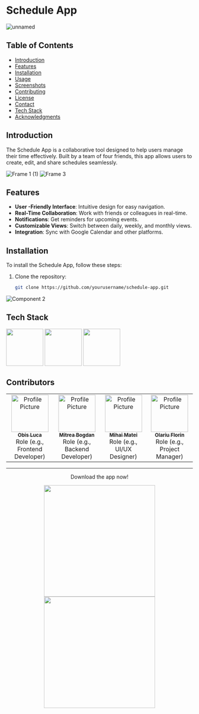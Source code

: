 # Schedule App
![unnamed](https://github.com/user-attachments/assets/2561eacc-273d-4958-b08b-6ec82a1b64bf)


## Table of Contents
- [Introduction](#introduction)
- [Features](#features)
- [Installation](#installation)
- [Usage](#usage)
- [Screenshots](#screenshots)
- [Contributing](#contributing)
- [License](#license)
- [Contact](#contact)
- [Tech Stack](#techstack)
- [Acknowledgments](#acknowledgments)

## Introduction
The Schedule App is a collaborative tool designed to help users manage their time effectively. Built by a team of four friends, this app allows users to create, edit, and share schedules seamlessly.

![Frame 1 (1)](https://github.com/user-attachments/assets/9f79b859-1213-4ca2-b1e8-0528ddb8a47a)
![Frame 3](https://github.com/user-attachments/assets/0a6142f6-5ccf-48dc-9afb-e5b1aece60a1)


## Features
- **User -Friendly Interface**: Intuitive design for easy navigation.
- **Real-Time Collaboration**: Work with friends or colleagues in real-time.
- **Notifications**: Get reminders for upcoming events.
- **Customizable Views**: Switch between daily, weekly, and monthly views.
- **Integration**: Sync with Google Calendar and other platforms.

## Installation
To install the Schedule App, follow these steps:
1. Clone the repository:
   ```bash
   git clone https://github.com/yourusername/schedule-app.git
![Component 2](https://github.com/user-attachments/assets/fae3ecbf-07c0-4cdf-810c-54e05292eee6)


## Tech Stack
<p float="left">
  <img src="https://user-images.githubusercontent.com/25181517/183897015-94a058a6-b86e-4e42-a37f-bf92061753e5.png" width="100" />
  <img src="https://user-images.githubusercontent.com/25181517/117201470-f6d56780-adec-11eb-8f7c-e70e376cfd07.png" width="100" /> 
  <img src="https://user-images.githubusercontent.com/25181517/183896128-ec99105a-ec1a-4d85-b08b-1aa1620b2046.png" width="100" />
</p>

## Contributors

<table>
  <tr>
    <td align="center">
      <a href="https://github.com/Obis-Luca">
        <img src="https://github.com/Obis-Luca.png" width="100px;" alt="Profile Picture"/><br />
        <sub><b>Obis Luca</b></sub>
      </a>
      <br />
      Role (e.g., Frontend Developer)
    </td>
    <td align="center">
      <a href="https://github.com/BogdanMitrea">
        <img src="https://github.com/BogdanMitrea.png" width="100px;" alt="Profile Picture"/><br />
        <sub><b>Mitrea Bogdan</b></sub>
      </a>
      <br />
      Role (e.g., Backend Developer)
    </td>
    <td align="center">
      <a href="https://github.com/matei2804">
        <img src="https://github.com/matei2804.png" width="100px;" alt="Profile Picture"/><br />
        <sub><b>Mihai Matei</b></sub>
      </a>
      <br />
      Role (e.g., UI/UX Designer)
    </td>
    <td align="center">
      <a href="https://github.com/Florin1616">
        <img src="https://github.com/Florin1616.png" width="100px;" alt="Profile Picture"/><br />
        <sub><b>Olariu Florin</b></sub>
      </a>
      <br />
      Role (e.g., Project Manager)
    </td>
  </tr>
</table>



_____________________________________________________________________________________________________________________________________________________________________________________________________________________
<p align="center">Download the app now!</p>
<p align="center">
  <img src="https://github.com/user-attachments/assets/0053f7e7-f36b-4813-bf76-024cbb4cbed1" width = "300">
  <img src="https://github.com/user-attachments/assets/71922aac-6d34-433d-a747-75d2e23f0722" width = "300">
</p>

